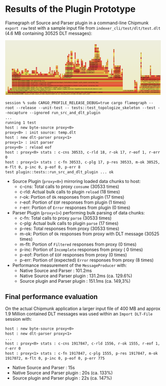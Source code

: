 # Results of the Plugin Prototype

Flamegraph of Source and Parser plugin in a command-line Chipmunk `export raw` test with a sample input file from `indexer_cli/test/dlt/test.dlt` (4.6 MB containing 30525 DLT messages):

[![Flamegraph of Source and Parser plugin](flamegraph.png)](flamegraph.svg?x=731&y=885)

```
session % sudo CARGO_PROFILE_RELEASE_DEBUG=true cargo flamegraph --root --release --unit-test -- tests::test_topologize_skeleton --test --nocapture --ignored run_src_and_dlt_plugin
...
running 1 test
host : new byte-source proxy<0>
proxy<0> : init source: temp.dlt
host : new dlt-parser proxy<1>
proxy<1> : init parser
proxy<0> : reload eof
host : proxy<0> stats : c-cns 30533, c-rld 18, r-ok 17, r-eof 1, r-err 0
host : proxy<1> stats : c-fn 30533, c-plg 17, p-res 30533, m-ok 30525, m-flt 0, p-inc 0, p-eof 0, p-err 8
test plugin::tests::run_src_and_dlt_plugin ... ok
```

* Source Plugin (`proxy<0>`) mirroring loaded data chunks to host:
    * c-cns: Total calls to proxy `consume` (30533 times)
    * c-rld: Actual bulk calls to plugin `reload` (18 times)
    * r-ok: Portion of `Ok` responses from plugin (17 times)
    * r-eof: Portion of `EOF` responses from plugin (1 times)
    * r-err: Portion of `Error` responses from plugin (0 times)
* Parser Plugin (`proxy<1>`) performing bulk parsing of data chunks:
    * c-fn: Total calls to proxy `parse` (30533 times)
    * c-plg: Actual bulk calls to plugin `parse` (17 times)
    * p-res: Total responses from proxy (30533 times)
    * m-ok: Portion of `Ok` responses from proxy with DLT message (30525 times)
    * m-flt: Portion of `Filtered` responses from proxy (0 times)
    * p-inc: Portion of `Incomplete` responses from proxy ( 0 times)
    * p-eof: Portion of `EOF` responses from proxy (0 times)
    * p-err: Portion of (expected) `Error` responses from proxy (8 times)
* Performance measurement of the `MessageProducer` with:
    * Native Source and Parser : 101.2ms
    * Native Source and Parser plugin : 131.2ms (ca. 129.6%)
    * Source plugin and Parser plugin : 151.1ms (ca. 149,3%)

## Final performance evaluation

On the actual Chipmunk application a larger input file of 400 MB and approx 1.9 Million contained DLT messages was used within an `Import DLT-File` session with:

```
host : new byte-source proxy<0>
host : new dlt-parser proxy<1>
...
host : proxy<0> stats : c-cns 1917847, c-rld 1556, r-ok 1555, r-eof 1, r-err 0
host : proxy<1> stats : c-fn 1917847, c-plg 1555, p-res 1917847, m-ok 1917072, m-flt 0, p-inc 0, p-eof 0, p-err 775
```

* Native Source and Parser : 15s
* Native Source and Parser plugin : 20s (ca. 133%)
* Source plugin and Parser plugin : 22s (ca. 147%)
